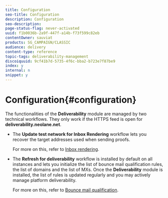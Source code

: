 ```yaml
---
title: Configuration
seo-title: Configuration
description: Configuration
seo-description: 
page-status-flag: never-activated
uuid: f1b0036b-2a9f-447f-a14b-f73f599c82eb
contentOwner: sauviat
products: SG_CAMPAIGN/CLASSIC
audience: delivery
content-type: reference
topic-tags: deliverability-management
discoiquuid: 9cf41b7d-5735-4f6c-bba2-b723e7f87be9
index: y
internal: n
snippet: y
---
```


# Configuration{#configuration}

The functionalities of the **Deliverability** module are managed by two technical workflows. They only work if the HTTPS feed is open for **deliverability.neolane.net**.

* The **Update test network for Inbox Rendering** workflow lets you recover the target addresses used when sending proofs.

  For more on this, refer to [Inbox rendering](../../delivery/using/inbox-rendering.md).

* The **Refresh for deliverability** workflow is installed by default on all instances and lets you initialize the list of bounce mail qualification rules, the list of domains and the list of MXs. Once the **Deliverability** module is installed, the list of rules is updated regularly and you may actively manage platform deliverability.

  For more on this, refer to [Bounce mail qualification](../../delivery/using/understanding-delivery-failures.md#bounce-mail-qualification).
